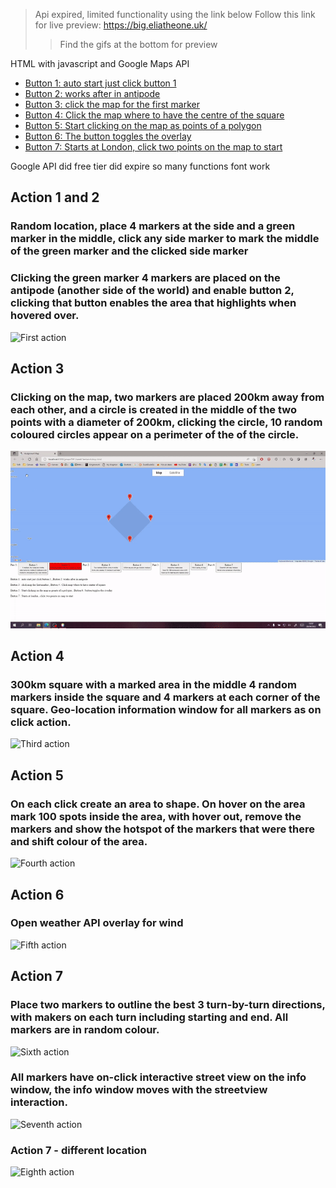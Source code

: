 > Api expired, limited functionality using the link below
Follow this link for live preview: https://big.eliatheone.uk/
 >> Find the gifs at the bottom for preview

HTML with javascript and Google Maps API
- [Button 1: auto start just click button 1](#action-1-and-2)
- [Button 2: works after in antipode](#action-1-and-2)
- [Button 3: click the map for the first marker](#action-3)
- [Button 4: Click the map where to have the centre of the square](#action-4)
- [Button 5: Start clicking on the map as points of a polygon](#action-5)
- [Button 6: The button toggles the overlay](#action-6)
- [Button 7: Starts at London, click two points on the map to start](#action-7)

Google API did free tier did expire so many functions font work

## Action 1 and 2
### Random location, place 4 markers at the side and a green marker in the middle, click any side marker to mark the middle of the green marker and the clicked side marker 
### Clicking the green marker 4 markers are placed on the antipode (another side of the world) and enable button 2, clicking that button enables the area that highlights when hovered over.
![First action](/examples/maps_1.gif "First action")
## Action 3
### Clicking on the map, two markers are placed 200km away from each other, and a circle is created in the middle of the two points with a diameter of 200km, clicking the circle, 10 random coloured circles appear on a perimeter of the of the circle.
![Second action](/examples/maps_2.gif "Second action")
## Action 4
### 300km square with a marked area in the middle 4 random markers inside the square and 4 markers at each corner of the square. Geo-location information window for all markers as on click action.
![Third action](/examples/maps_3.gif "Third action")
## Action 5
### On each click create an area to shape. On hover on the area mark 100 spots inside the area, with hover out, remove the markers and show the hotspot of the markers that were there and shift colour of the area.
![Fourth action](/examples/maps_4.gif "Fourth action")
## Action 6 
### Open weather API overlay for wind
![Fifth action](/examples/maps_5.gif "Fifth action")
## Action 7 
### Place two markers to outline the best 3 turn-by-turn directions, with makers on each turn including starting and end. All markers are in random colour. 
![Sixth action](/examples/maps_6.1.gif "Sixth action")
### All markers have on-click interactive street view on the info window, the info window moves with the streetview interaction.
![Seventh action](/examples/maps_6.2.gif "Seventh action")
### Action 7 - different location
![Eighth action](/examples/maps_6.3.gif "Eigth action")
